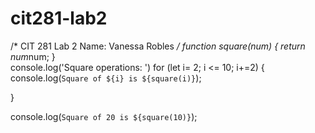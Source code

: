 # cit281-lab2

/*
    CIT 281 Lab 2
    Name: Vanessa Robles
*/
function square(num) {
    return num*num;
}  
console.log('Square operations: ')
for (let i= 2; i <= 10; i+=2) {
    console.log(`Square of ${i} is ${square(i)}`);

}

console.log(`Square of 20 is ${square(10)}`);
